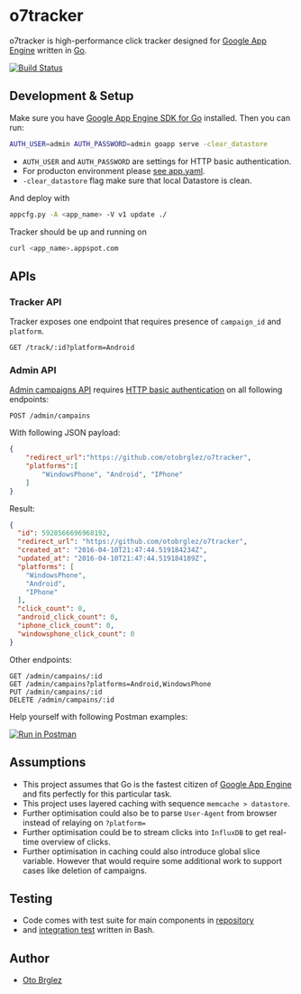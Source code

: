 # o7tracker

o7tracker is high-performance click tracker designed for [Google App Engine][gae] written in [Go].

[![Build Status][travis-ci-badge]][travis-ci]

## Development & Setup

Make sure you have [Google App Engine SDK for Go][gae-sdk-go] installed. Then you can run:

```bash
AUTH_USER=admin AUTH_PASSWORD=admin goapp serve -clear_datastore
```

- `AUTH_USER` and `AUTH_PASSWORD` are settings for HTTP basic authentication.
- For producton environment please [see app.yaml](./app.yaml).
- `-clear_datastore` flag make sure that local Datastore is clean.

And deploy with

```bash
appcfg.py -A <app_name> -V v1 update ./
```

Tracker should be up and running on 

```bash
curl <app_name>.appspot.com
```

## APIs

### Tracker API

Tracker exposes one endpoint that requires presence of `campaign_id` and `platform`. 

```
GET /track/:id?platform=Android
```

### Admin API

[Admin campaigns API](./admin_campaigns.go) requires [HTTP basic authentication][basic-auth] on all following endpoints:

```
POST /admin/campains
```

With following JSON payload:

```json
{
    "redirect_url":"https://github.com/otobrglez/o7tracker",
    "platforms":[
        "WindowsPhone", "Android", "IPhone"
    ]
}
```

Result:

```json
{
  "id": 5928566696968192,
  "redirect_url": "https://github.com/otobrglez/o7tracker",
  "created_at": "2016-04-10T21:47:44.519184234Z",
  "updated_at": "2016-04-10T21:47:44.519184189Z",
  "platforms": [
    "WindowsPhone",
    "Android",
    "IPhone"
  ],
  "click_count": 0,
  "android_click_count": 0,
  "iphone_click_count": 0,
  "windowsphone_click_count": 0
}
```

Other endpoints:
```
GET /admin/campains/:id
GET /admin/campains?platforms=Android,WindowsPhone
PUT /admin/campains/:id
DELETE /admin/campains/:id
```


Help yourself with following Postman examples:

[![Run in Postman](https://run.pstmn.io/button.svg)](https://app.getpostman.com/run-collection/be2b92e7ffc18a31ae38)

## Assumptions

- This project assumes that Go is the fastest citizen of [Google App Engine][gae] and fits perfectly for this particular task.
- This project uses layered caching with sequence `memcache > datastore`.
- Further optimisation could also be to parse `User-Agent` from browser
instead of relaying on `?platform=`
- Further optimisation could be to stream clicks into `InfluxDB` to get
real-time overview of clicks.
- Further optimisation in caching could also introduce global
slice variable. However that would require some additional work to
support cases like deletion of campaigns.


## Testing

- Code comes with test suite for main components in [repository](./repository_test.go)
- and [integration test](./integration_test.sh) written in Bash.


## Author

- [Oto Brglez](https://github.com/otobrglez)


[go]: https://golang.org/
[gae]: https://cloud.google.com/appengine/ 
[gae-sdk-go]: https://cloud.google.com/appengine/downloads#Google_App_Engine_SDK_for_Go
[travis-ci]: https://travis-ci.org/otobrglez/o7tracker
[travis-ci-badge]: https://travis-ci.org/otobrglez/o7tracker.svg?branch=master
[goreportcard-badge]: https://goreportcard.com/badge/otobrglez/o7tracker
[goreportcard]: https://goreportcard.com/report/otobrglez/o7tracker
[basic-auth]: https://en.wikipedia.org/wiki/Basic_access_authentication
